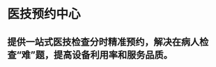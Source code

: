 <!--
 * @Date: 2020-08-12 09:24:00
 * @LastEditTime: 2020-08-12 09:24:41
 * @Description:
 * @FilePath: \web-op\src\views\his\mtd\reservcenter\README.md
-->

# 医技预约中心

## 提供一站式医技检查分时精准预约，解决在病人检查“难”题，提高设备利用率和服务品质。
